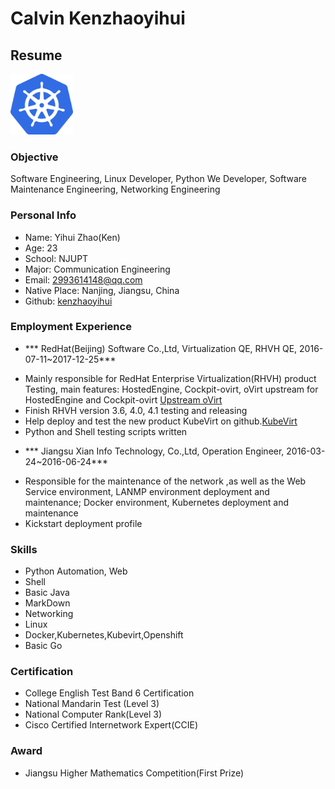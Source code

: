 # Calvin Kenzhaoyihui

## Resume

<img src="http://github.com/kubernetes/kubernetes/raw/master/logo/logo.png" width="100">


### Objective

Software Engineering, Linux Developer, Python We Developer, Software Maintenance Engineering, Networking Engineering

### Personal Info

* Name: Yihui Zhao(Ken)
* Age: 23
* School: NJUPT
* Major: Communication Engineering
* Email: 2993614148@qq.com
* Native Place: Nanjing, Jiangsu, China
* Github: [kenzhaoyihui](https://github.com/kenzhaoyihui)

### Employment Experience

- *** RedHat(Beijing) Software Co.,Ltd, Virtualization QE, RHVH QE, 2016-07-11~2017-12-25***
 * Mainly responsible for RedHat Enterprise Virtualization(RHVH) product Testing, main features: HostedEngine, Cockpit-ovirt, oVirt upstream for HostedEngine and Cockpit-ovirt
[Upstream oVirt](www.ovirt.org)
 * Finish RHVH version 3.6, 4.0, 4.1 testing and releasing
 * Help deploy and test the new product KubeVirt on github.[KubeVirt](https://github.com/kubevirt/kubevirt)
 * Python and Shell testing scripts written

- *** Jiangsu Xian Info Technology, Co.,Ltd, Operation Engineer, 2016-03-24~2016-06-24***
 * Responsible for the maintenance of the network ,as well as the Web Service environment, LANMP environment deployment and maintenance; Docker environment, Kubernetes deployment and maintenance
 * Kickstart deployment profile

 ### Skills

 * Python Automation, Web
 * Shell
 * Basic Java
 * MarkDown
 * Networking
 * Linux
 * Docker,Kubernetes,Kubevirt,Openshift
 * Basic Go

 ### Certification
 * College English Test Band 6 Certification
 * National Mandarin Test (Level 3)
 * National Computer Rank(Level 3)
 * Cisco Certified Internetwork Expert(CCIE)

 ### Award
 * Jiangsu Higher Mathematics Competition(First Prize)

